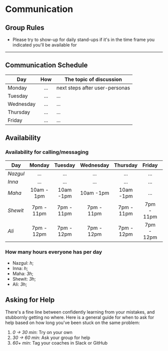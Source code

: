 # Communication

## Group Rules

<!-- any general rules you'd like to set for your group? -->

- Please try to show-up for daily stand-ups if it's in the time frame you
  indicated you'll be available for

---

## Communication Schedule

| Day       | How | The topic of discussion        |
| --------- | :-: | ------------------------------ |
| Monday    | ... | next steps after user-personas |
| Tuesday   | ... | ...                            |
| Wednesday | ... | ...                            |
| Thursday  | ... | ...                            |
| Friday    | ... | ...                            |

<!-- ## Communication Channels

how often will we get in touch on each channel, and what we will discuss there:

- **Issues**:
- **Pull Requests**:
- **GitHub Discussions**: For review
- **Slack/Discord**: Discord
- **Video Calls**: Yes

--- -->

## Availability

### Availability for calling/messaging

| Day      |   Monday   |  Tuesday   | Wednesday  |  Thursday  |   Friday   |  Saturday  |   Sunday   |
| -------- | :--------: | :--------: | :--------: | :--------: | :--------: | :--------: | :--------: |
| _Nazgul_ |    ...     |    ...     |    ...     |    ...     |    ...     |    ...     |    ...     |
| _Inna_   |    ...     |    ...     |    ...     |    ...     |    ...     |    ...     |    ...     |
| _Maha_   | 10am - 1pm | 10am -1pm  | 10am -1pm  | 10am -1pm  |    ...     | 12pm - 3pm | 11am - 5pm |
| _Shewit_ | 7pm - 11pm | 7pm - 11pm | 7pm - 11pm | 7pm - 11pm | 7pm - 11pm | 7pm - 11pm | 8pm - 11pm |
| _Ali_    | 7pm - 12pm | 7pm - 12pm | 7pm - 12pm | 7pm - 12pm | 7pm - 12pm | 5pm - 8pm  | 11am - 5pm |

### How many hours everyone has per day

- Nazgul: _h_;
- Inna: _h_;
- Maha: _3h_;
- Shewit: _3h_;
- Ali: _3h_;

## Asking for Help

There's a fine line between confidently learning from your mistakes, and
stubbornly getting no where. Here is a general guide for when to ask for help
based on how long you've been stuck on the same problem:

1. _0 -> 30 min_: Try on your own
2. _30 -> 60 min_: Ask your group for help
3. _60+ min_: Tag your coaches in Slack or GitHub

